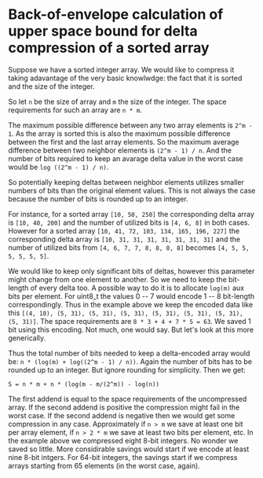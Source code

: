 # Back-of-envelope calculation of upper space bound for delta compression of a sorted array

Suppose we have a sorted integer array. We would like to compress it taking adavantage of the very basic knowlwdge: the fact that it is sorted and the size of the integer.

So let `n` be the size of array and `m` the size of the integer. The space requirements for such an array are `n * m`.

The maximum possible difference between any two array elements is `2^m - 1`. As the array is sorted this is also the maximum possible difference between the first and the last array elements. So the maximum average difference between two neighbor elements is `(2^m - 1) / n`. And the number of bits required to keep an avarage delta value in the worst case would be `log ((2^m - 1) / n)`.

So potentially keeping deltas between neighbor elements utilizes smaller numbers of bits than the original element values. This is not always the case because the number of bits is rounded up to an integer.

For instance, for a sorted array `[10, 50, 250]` the corresponding delta array is `[10, 40, 200]` and the number of utilized bits is `[4, 6, 8]` in both cases. However for a sorted array `[10, 41, 72, 103, 134, 165, 196, 227]` the corresponding delta array is `[10, 31, 31, 31, 31, 31, 31, 31]` and the number of utilized bits from `[4, 6, 7, 7, 8, 8, 8, 8]` becomes `[4, 5, 5, 5, 5, 5, 5]`.

We would like to keep only significant bits of deltas, however this parameter might change from one element to another. So we need to keep the bit-length of every delta too. A possible way to do it is to allocate `log(m)` aux bits per element. For uint8_t the values 0 -- 7 would encode 1 -- 8 bit-length correspondingly. Thus in the example above we keep the encoded data like this `[(4, 10), (5, 31), (5, 31), (5, 31), (5, 31), (5, 31), (5, 31), (5, 31)]`. The space requirements are `8 * 3 + 4 + 7 * 5 = 63`. We saved 1 bit using this encoding. Not much, one would say. But let's look at this more generically.

Thus the total number of bits needed to keep a delta-encoded array would be: `n * (log(m) + log((2^m - 1) / n))`. Again the number of bits has to be rounded up to an integer. But ignore rounding for simplicity. Then we get:

`S = n * m + n * (log(m - m/(2^m)) - log(n))`

The first addend is equal to the space requirements of the uncompressed array. If the second addend is positive the compression might fail in the worst case. If the second addend is negative then we would get some compression in any case. Approximately if `n > m` we save at least one bit per array element, if `n > 2 * m` we save at least two bits per element, etc. In the example above we compressed eight 8-bit integers. No wonder we saved so little. More considirable savings would start if we encode at least nine 8-bit intgers. For 64-bit integers, the savings start if we compress arrays starting from 65 elements (in the worst case, again).
